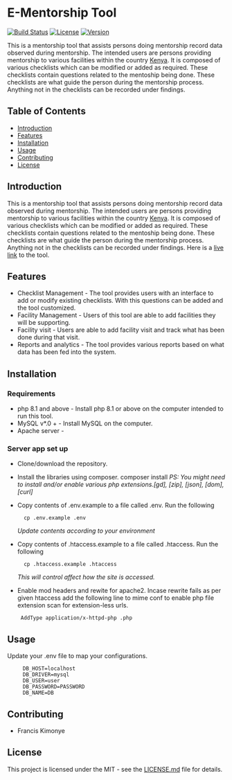 # E-Mentorship Tool

[![Build Status](https://travis-ci.org/username/repo.svg?branch=master)](https://travis-ci.org/username/repo)
[![License](https://img.shields.io/badge/license-MIT-blue.svg)](LICENSE.md)
[![Version](https://img.shields.io/badge/version-1.0.0-green.svg)](https://semver.org/)

This is a mentorship tool that assists persons doing mentorship record data observed during mentorship. The intended users are persons providing mentorship to various facilities within the country [Kenya](https://en.wikipedia.org/wiki/Kenya). It is composed of various checklists which can be modified or added as required. These checklists contain questions related to the mentoship being done. These checklists are what guide the person during the mentorship process. Anything not in the checklists can be recorded under findings. 

## Table of Contents

- [Introduction](#introduction)
- [Features](#features)
- [Installation](#installation)
- [Usage](#usage)
- [Contributing](#contributing)
- [License](#license)

## Introduction

This is a mentorship tool that assists persons doing mentorship record data observed during mentorship. The intended users are persons providing mentorship to various facilities within the country [Kenya](https://en.wikipedia.org/wiki/Kenya). It is composed of various checklists which can be modified or added as required. These checklists contain questions related to the mentoship being done. These checklists are what guide the person during the mentorship process. Anything not in the checklists can be recorded under findings. Here is a [live link](https://ess.mgickenya.org/) to the tool.

## Features

- Checklist Management - The tool provides users with an interface to add or modify existing checklists. With this questions can be added and the tool customized.
- Facility Management - Users of this tool are able to add facilities they will be supporting.
- Facility visit - Users are able to add facility visit and track what has been done during that visit.
- Reports and analytics - The tool provides various reports based on what data has been fed into the system.

## Installation
### Requirements
- php 8.1 and above - Install php 8.1 or above on the computer intended to run this tool. 
- MySQL v*.0 + - Install MySQL on the computer.
- Apache server - 


### Server app set up

  - Clone/download the repository.
  - Install the libraries using composer.
        composer install
      <i>PS: You might need to install and/or enable various php extensions.[gd], [zip], [json], [dom], [curl]  </i>
       
  - Copy contents of .env.example to a file called .env. Run the following 
          
          cp .env.example .env
      <i>Update contents according to your environment</i>
  - Copy contents of .htaccess.example to a file called .htaccess. Run the following 
          
          cp .htaccess.example .htaccess
      <i>This will control affect how the site is accessed.</i>

  - Enable mod headers and rewite for apache2.
   Incase rewrite fails as per given htaccess add the following line to mime conf to enable php file extension scan for extension-less urls. <br>

         AddType application/x-httpd-php .php 



## Usage
 Update your .env file to map your configurations.

         DB_HOST=localhost
         DB_DRIVER=mysql
         DB_USER=user
         DB_PASSWORD=PASSWORD
         DB_NAME=DB

## Contributing
 - Francis Kimonye

## License
This project is licensed under the MIT - see the [LICENSE.md](LICENSE.md) file for details.
